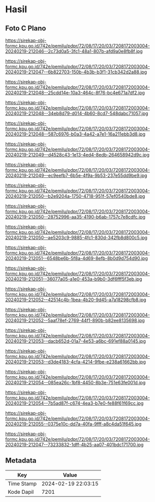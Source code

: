 # Hasil

## Foto C Plano

https://sirekap-obj-formc.kpu.go.id/742e/pemilu/pdpr/72/08/17/20/03/7208172003004-20240219-212046--2c73d0a5-3fc1-48a1-807b-afd9a0e8fb8f.jpg

https://sirekap-obj-formc.kpu.go.id/742e/pemilu/pdpr/72/08/17/20/03/7208172003004-20240219-212047--6b822703-150b-4b3b-b3f1-31cb342d2a88.jpg

https://sirekap-obj-formc.kpu.go.id/742e/pemilu/pdpr/72/08/17/20/03/7208172003004-20240219-212048--25cdd14e-10a3-464c-8f76-bc4e671a7df2.jpg

https://sirekap-obj-formc.kpu.go.id/742e/pemilu/pdpr/72/08/17/20/03/7208172003004-20240219-212048--34eb8d79-d014-4b60-8cd7-548dabc71057.jpg

https://sirekap-obj-formc.kpu.go.id/742e/pemilu/pdpr/72/08/17/20/03/7208172003004-20240219-212048--587c6976-b0a3-4a42-a7e1-16a211ebb3d8.jpg

https://sirekap-obj-formc.kpu.go.id/742e/pemilu/pdpr/72/08/17/20/03/7208172003004-20240219-212049--d4528c43-1e13-4ed4-8edb-264658942d9c.jpg

https://sirekap-obj-formc.kpu.go.id/742e/pemilu/pdpr/72/08/17/20/03/7208172003004-20240219-212049--ec9eefb7-6b5e-4f9a-9b53-237e55dd9be9.jpg

https://sirekap-obj-formc.kpu.go.id/742e/pemilu/pdpr/72/08/17/20/03/7208172003004-20240219-212050--b2e9204a-1750-4718-951f-57ef0540bde8.jpg

https://sirekap-obj-formc.kpu.go.id/742e/pemilu/pdpr/72/08/17/20/03/7208172003004-20240219-212050--28752996-aa35-4190-b6ab-1757c7e8cdfc.jpg

https://sirekap-obj-formc.kpu.go.id/742e/pemilu/pdpr/72/08/17/20/03/7208172003004-20240219-212050--ae5203c9-9885-4fc1-830d-342fb8d800c5.jpg

https://sirekap-obj-formc.kpu.go.id/742e/pemilu/pdpr/72/08/17/20/03/7208172003004-20240219-212051--6548be6b-5f8a-4d69-8efb-8b0d9d754d90.jpg

https://sirekap-obj-formc.kpu.go.id/742e/pemilu/pdpr/72/08/17/20/03/7208172003004-20240219-212051--36077a05-a1e0-453a-b9b0-3df6fff5f3eb.jpg

https://sirekap-obj-formc.kpu.go.id/742e/pemilu/pdpr/72/08/17/20/03/7208172003004-20240219-212052--42514c4b-1bea-4b20-9d45-a7a18298cfb8.jpg

https://sirekap-obj-formc.kpu.go.id/742e/pemilu/pdpr/72/08/17/20/03/7208172003004-20240219-212052--5aaf78ef-2769-44f1-890b-b82ee8135698.jpg

https://sirekap-obj-formc.kpu.go.id/742e/pemilu/pdpr/72/08/17/20/03/7208172003004-20240219-212053--dacb652d-01a7-4e53-a6bc-691ef88a0145.jpg

https://sirekap-obj-formc.kpu.go.id/742e/pemilu/pdpr/72/08/17/20/03/7208172003004-20240219-212053--d3de4183-4cfa-4214-9fbe-e238a61662bb.jpg

https://sirekap-obj-formc.kpu.go.id/742e/pemilu/pdpr/72/08/17/20/03/7208172003004-20240219-212054--085ea26c-1bf8-4450-8b3e-751e63fe001d.jpg

https://sirekap-obj-formc.kpu.go.id/742e/pemilu/pdpr/72/08/17/20/03/7208172003004-20240219-212054--7b5ad87f-c674-4ea3-b7e0-fe88f61f69cc.jpg

https://sirekap-obj-formc.kpu.go.id/742e/pemilu/pdpr/72/08/17/20/03/7208172003004-20240219-212055--0375e10c-dd7a-40fa-9fff-a8c4da51f645.jpg

https://sirekap-obj-formc.kpu.go.id/742e/pemilu/pdpr/72/08/17/20/03/7208172003004-20240219-212047--73233832-1dff-4b25-aa07-401bdc171700.jpg


## Metadata

| Key        | Value               |
| ---------- | ------------------- |
| Time Stamp | 2024-02-19 22:03:15 |
| Kode Dapil | 7201                |



